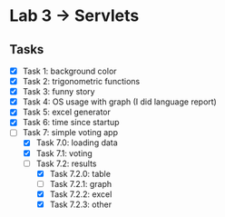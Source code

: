 # Lab 3 -> Servlets

## Tasks

- [x] Task 1: background color
- [x] Task 2: trigonometric functions
- [x] Task 3: funny story
- [x] Task 4: OS usage with graph (I did language report)
- [x] Task 5: excel generator
- [x] Task 6: time since startup
- [ ] Task 7: simple voting app
  - [x] Task 7.0: loading data
  - [x] Task 7.1: voting
  - [ ] Task 7.2: results
    - [x] Task 7.2.0: table
    - [ ] Task 7.2.1: graph
    - [x] Task 7.2.2: excel
    - [x] Task 7.2.3: other
